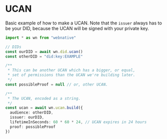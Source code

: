 # UCAN

Basic example of how to make a UCAN. Note that the `issuer` always has to be your DID, because the UCAN will be signed with your private key.

```typescript
import * as wn from "webnative"

// DIDs
const ourDID = await wn.did.ucan()
const otherDID = "did:key:EXAMPLE"

/**
 * This can be another UCAN which has a bigger, or equal,
 * set of permissions than the UCAN we're building later.
 */
const possibleProof = null // or, other UCAN.

/**
 * The UCAN, encoded as a string.
 */
const ucan = await wn.ucan.build({
  audience: otherDID,
  issuer: ourDID,
  lifetimeInSeconds: 60 * 60 * 24, // UCAN expires in 24 hours
  proof: possibleProof
})
```



